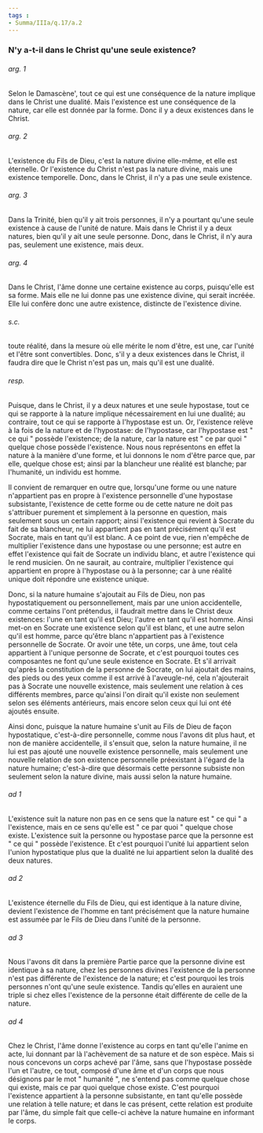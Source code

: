 ```yaml
---
tags : 
- Summa/IIIa/q.17/a.2
---
```


### N'y a-t-il dans le Christ qu'une seule existence?

###### arg. 1
Selon le Damascène', tout ce qui est une conséquence de la nature implique dans le Christ une dualité. Mais l'existence est une conséquence de la nature, car elle est donnée par la forme. Donc il y a deux existences dans le Christ. 

###### arg. 2
L'existence du Fils de Dieu, c'est la nature divine elle-même, et elle est éternelle. Or l'existence du Christ n'est pas la nature divine, mais une existence temporelle. Donc, dans le Christ, il n'y a pas une seule existence. 

###### arg. 3
Dans la Trinité, bien qu'il y ait trois personnes, il n'y a pourtant qu'une seule existence à cause de l'unité de nature. Mais dans le Christ il y a deux natures, bien qu'il y ait une seule personne. Donc, dans le Christ, il n'y aura pas, seulement une existence, mais deux. 

###### arg. 4
Dans le Christ, l'âme donne une certaine existence au corps, puisqu'elle est sa forme. Mais elle ne lui donne pas une existence divine, qui serait incréée. Elle lui confère donc une autre existence, distincte de l'existence divine. 

###### s.c.
toute réalité, dans la mesure où elle mérite le nom d'être, est une, car l'unité et l'être sont convertibles. Donc, s'il y a deux existences dans le Christ, il faudra dire que le Christ n'est pas un, mais qu'il est une dualité. 

###### resp.
Puisque, dans le Christ, il y a deux natures et une seule hypostase, tout ce qui se rapporte à la nature implique nécessairement en lui une dualité; au contraire, tout ce qui se rapporte à l'hypostase est un. Or, l'existence relève à la fois de la nature et de l'hypostase: de l'hypostase, car l'hypostase est " ce qui " possède l'existence; de la nature, car la nature est " ce par quoi " quelque chose possède l'existence. Nous nous représentons en effet la nature à la manière d'une forme, et lui donnons le nom d'être parce que, par elle, quelque chose est; ainsi par la blancheur une réalité est blanche; par l'humanité, un individu est homme. 

Il convient de remarquer en outre que, lorsqu'une forme ou une nature n'appartient pas en propre à l'existence personnelle d'une hypostase subsistante, l'existence de cette forme ou de cette nature ne doit pas s'attribuer purement et simplement à la personne en question, mais seulement sous un certain rapport; ainsi l'existence qui revient à Socrate du fait de sa blancheur, ne lui appartient pas en tant précisément qu'il est Socrate, mais en tant qu'il est blanc. A ce point de vue, rien n'empêche de multiplier l'existence dans une hypostase ou une personne; est autre en effet l'existence qui fait de Socrate un individu blanc, et autre l'existence qui le rend musicien. On ne saurait, au contraire, multiplier l'existence qui appartient en propre à l'hypostase ou à la personne; car à une réalité unique doit répondre une existence unique. 

Donc, si la nature humaine s'ajoutait au Fils de Dieu, non pas hypostatiquement ou personnellement, mais par une union accidentelle, comme certains l'ont prétendus, il faudrait mettre dans le Christ deux existences: l'une en tant qu'il est Dieu; l'autre en tant qu'il est homme. Ainsi met-on en Socrate une existence selon qu'il est blanc, et une autre selon qu'il est homme, parce qu'être blanc n'appartient pas à l'existence personnelle de Socrate. Or avoir une tête, un corps, une âme, tout cela appartient à l'unique personne de Socrate, et c'est pourquoi toutes ces composantes ne font qu'une seule existence en Socrate. Et s'il arrivait qu'après la constitution de la personne de Socrate, on lui ajoutait des mains, des pieds ou des yeux comme il est arrivé à l'aveugle-né, cela n'ajouterait pas à Socrate une nouvelle existence, mais seulement une relation à ces différents membres, parce qu'ainsi l'on dirait qu'il existe non seulement selon ses éléments antérieurs, mais encore selon ceux qui lui ont été ajoutés ensuite. 

Ainsi donc, puisque la nature humaine s'unit au Fils de Dieu de façon hypostatique, c'est-à-dire personnelle, comme nous l'avons dit plus haut, et non de manière accidentelle, il s'ensuit que, selon la nature humaine, il ne lui est pas ajouté une nouvelle existence personnelle, mais seulement une nouvelle relation de son existence personnelle préexistant à l'égard de la nature humaine; c'est-à-dire que désormais cette personne subsiste non seulement selon la nature divine, mais aussi selon la nature humaine. 

###### ad 1
L'existence suit la nature non pas en ce sens que la nature est " ce qui " a l'existence, mais en ce sens qu'elle est " ce par quoi " quelque chose existe. L'existence suit la personne ou hypostase parce que la personne est " ce qui " possède l'existence. Et c'est pourquoi l'unité lui appartient selon l'union hypostatique plus que la dualité ne lui appartient selon la dualité des deux natures. 

###### ad 2
L'existence éternelle du Fils de Dieu, qui est identique à la nature divine, devient l'existence de l'homme en tant précisément que la nature humaine est assumée par le Fils de Dieu dans l'unité de la personne. 

###### ad 3
Nous l'avons dit dans la première Partie parce que la personne divine est identique à sa nature, chez les personnes divines l'existence de la personne n'est pas différente de l'existence de la nature; et c'est pourquoi les trois personnes n'ont qu'une seule existence. Tandis qu'elles en auraient une triple si chez elles l'existence de la personne était différente de celle de la nature. 

###### ad 4
Chez le Christ, l'âme donne l'existence au corps en tant qu'elle l'anime en acte, lui donnant par là l'achèvement de sa nature et de son espèce. Mais si nous concevons un corps achevé par l'âme, sans que l'hypostase possède l'un et l'autre, ce tout, composé d'une âme et d'un corps que nous désignons par le mot " humanité ", ne s'entend pas comme quelque chose qui existe, mais ce par quoi quelque chose existe. C'est pourquoi l'existence appartient à la personne subsistante, en tant qu'elle possède une relation à telle nature; et dans le cas présent, cette relation est produite par l'âme, du simple fait que celle-ci achève la nature humaine en informant le corps. 


